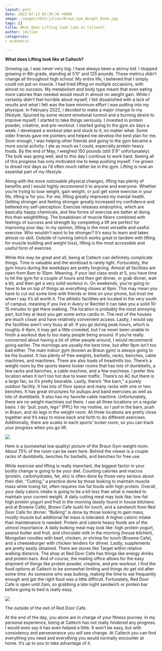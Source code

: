 ```yaml
---
layout: post
date: 2022-07-13 03:39:34 +0000
image: /images/2022/julian/Braun_Gym_Weight_Room.jpg
tags: []
title: What does Lifting look like at Caltech?
author: jmillan
categories:
- academics

---
```

**What does Lifting look like at Caltech?**

Growing up, I was never very big. I have always been a skinny kid. I stopped growing in 8th grade, standing at 5’9” and 125 pounds. Those metrics didn’t change all throughout high school. My entire life, I believed that I simply could not put on muscle. I had tried lifting on multiple occasions, with almost no success. My metabolism and body type meant that even eating more calories than needed would result in almost no weight gain. While I certainly didn’t feel horrible about myself, I felt dissatisfied with a lack of results and what I felt was the bare minimum effort I was putting into my physique. In February 2022, I decided to make a major change to my lifestyle. Spurred by some recent emotional turmoil and a burning desire to improve myself, I started to take things seriously. I invested in protein powder, creatine, and pre-workout. I started going to the gym six days a week. I developed a workout plan and stuck to it, no matter what. Some older friends gave me pointers and helped me develop the best plan for me. Soon enough, I was helping other friends and going to the gym became a more social activity. I ate as much as I could, especially protein heavy foods. By the end of May, I weighed 150 pounds (still 5’9” unfortunately). The bulk was going well, and to this day I continue to work hard. Seeing all of this progress has only motivated me to keep pushing myself. I’ve grown to dread rest days as I’d often much rather be in the gym. Lifting is now an essential part of my lifestyle.

Along with the more noticeable physical changes, lifting has plenty of benefits and I would highly recommend it to anyone and everyone. Whether you’re trying to lose weight, gain weight, or just get some exercise in your life, lifting is for you. For me, lifting greatly improved my mental health. Getting stronger and feeling stronger greatly increased my confidence and bettered my self-perception. Exercise releases endorphins, which are basically happy chemicals, and few forms of exercise are better at doing this than weightlifting. The breakdown of muscle fibers combined with feelings of success and strength by completing a lift are perfect for improving your day. In my opinion, lifting is the most versatile and useful exercise. Who wouldn’t want to be stronger? It’s easy to learn and takes almost no skill. Outside of running (which works great in tandem with lifting for muscle building and weight loss), lifting is the most accessible and useful form of exercise.

While this may be great and all, being at Caltech can definitely complicate things. Time is valuable and the workload is rarely light. Fortunately, the gym hours during the weekdays are pretty forgiving. Almost all facilities are open from 8am to 10pm. Meaning, if your last class ends at 5, you have time to hit the gym for a couple of hours and then get dinner, or grab dinner, wait a bit, and then get a very solid workout in. On weekends, you’re going to have to be on top of things as everything closes at 6pm. This may mean you have to cut out some time with friends or time on your phone, but trust me when I say it’s all worth it. The athletic facilities are located in the very south of campus, meaning if you live in Avery or Bechtel it can take you a solid 10-15 minutes to get there walking. The location is probably the most annoying part, but hey at least you get some extra cardio in. The rest of the houses are much closer and have relatively convenient access. Lastly, I would say the facilities aren’t very busy at all. If you go during peak hours, which is roughly 4-6pm, it may get a little crowded, but I’ve never been unable to finish a workout due to too many people being around. If you’re really concerned about having a lot of other people around, I would recommend going earlier. The mornings are usually the best time, but after 8pm isn’t too bad either. The main indoor gym (known as Braun gym) is always going to be the busiest. It has plenty of free weights, barbells, racks, benches, cable machines, and machines. There are also loads of treadmills too. There’s a weight room by the sports teams locker rooms that has lots of dumbbells, a few racks and benches, a cable machine, and a few machines. I prefer this location when it isn’t too hot due to lower traffic. There’s no AC but there is a large fan, so it’s pretty bearable. Lastly, there’s “the barn,” a purely outdoor facility. It has lots of floor space and many racks with one or two benches. It has great structures for pullups and band exercises as well as lots of dumbbells. It also has my favorite cable machine. Unfortunately, there are no weight machines out there. I use all three locations on a regular basis. I do “pull, push, legs” (PPL) for my routine, so I pull in the barn, push in Braun, and do legs in the weight room. All three locations are pretty close together and it’s easy to move back and forth to do different exercises. Additionally, there are scales in each sports’ locker room, so you can track your progress when you go lift.

![](/images/2022/julian/Braun_Gym_Weight_Room.jpg)

Here is a (somewhat low quality) picture of the Braun Gym weight room. About 75% of the room can be seen here. Behind the viewer is a couple racks of dumbbells, benches for barbells, and benches for free use.

While exercise and lifting is really important, the biggest factor in your bodily change is going to be your diet. Counting calories and macros (protein, carbohydrates, fat, etc) is often done by those very serious about their diet. “Cutting,” a practice done by those looking to maintain muscle mass while losing fat, often requires low fat foods with high protein. Overall, your daily caloric intake is going to be a bit less than what is needed to maintain your current weight. A daily cutting meal may look like: low-fat high protein yogurt and fruit in the morning (easily found in house kitchens and at Browne Cafe), Brown Cafe sushi for lunch, and a sandwich from Red Door Cafe for dinner. “Bulking” is done by those looking to gain mass, mostly muscle but additional fat mass is tolerated. A higher caloric intake than maintenance is needed. Protein and calorie heavy foods are of the utmost importance. A daily bulking meal may look like: high protein yogurt, peanut butter and fruit, and chocolate milk in the morning (house kitchen), Mongolian noodles with beef, chicken, or shrimp for lunch (Browne Cafe), and a cheeseburger with chicken tenders for dinner. Lastly, supplements are pretty easily obtained. There are stores like Target within relative walking distance. The shop at Red Door Cafe has things like energy drinks and protein bars. And of course, the mailing office allows for the easy shipment of things like protein powder, creatine, and pre-workout. I find the food options at Caltech to be somewhat limiting and things do get old after some time. As someone who was bulking, making the time to eat frequently enough and get the right food was a little difficult. Fortunately, Red Door Cafe is open until 2am, so grabbing a late night sandwich or protein bar before going to bed is really easy.

![](/images/2022/julian/Caltech-Red-Door-Marketplace-Outdoor-Seating.jpg)

The outside of the exit of Red Door Cafe.

At the end of the day, you alone are in charge of your fitness journey. In my personal experience, being at Caltech has not really hindered any progress. I would even say it has even helped a little. It won’t be easy, but with consistency and perseverance you _will_ see change. At Caltech you can find everything you need and everything you would normally encounter at home. It’s up to you to take advantage of it.